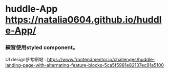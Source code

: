 # huddle-App https://natalia0604.github.io/huddle-App/

### 練習使用styled component。
UI design參考網站 : https://www.frontendmentor.io/challenges/huddle-landing-page-with-alternating-feature-blocks-5ca5f5981e82137ec91a5100
